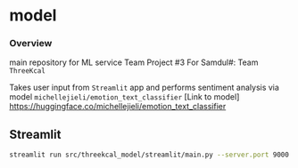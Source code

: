 # model
### Overview
main repository for ML service
Team Project #3 For Samdul#: Team `ThreeKcal`

Takes user input from `Streamlit` app and performs sentiment analysis via model `michellejieli/emotion_text_classifier`
[Link to model] https://huggingface.co/michellejieli/emotion_text_classifier



## Streamlit
```bash
streamlit run src/threekcal_model/streamlit/main.py --server.port 9000
```
